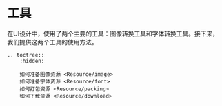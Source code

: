 # **工具**

在UI设计中，使用了两个主要的工具：图像转换工具和字体转换工具。接下来，我们提供这两个工具的使用方法。


<!-- Add tool downlod link here -->


```eval_rst
.. toctree::
    :hidden:

    如何准备图像资源 <Resource/image>
    如何准备字体资源 <Resource/font>
    如何打包资源 <Resource/packing>
    如何下载资源 <Resource/download>
```
